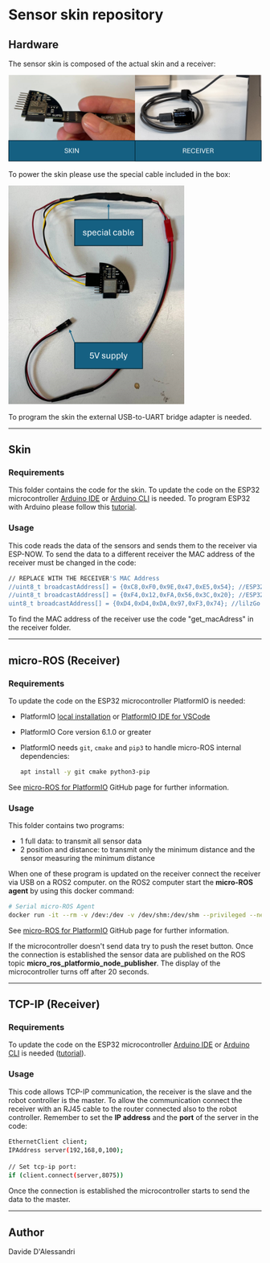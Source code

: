 # Sensor skin repository

## Hardware
The sensor skin is composed of the actual skin and a receiver:

<img src="https://github.com/DavideDAlessandri/Sensor_Skin/blob/main/Skin/pic/Picture1.png" width="650">

To power the skin please use the special cable included in the box:

<img src="https://github.com/DavideDAlessandri/Sensor_Skin/blob/main/Skin/pic/Picture2.png" width="350">

To program the skin the external USB-to-UART bridge adapter is needed.

---
## Skin
### Requirements
This folder contains the code for the skin. To update the code on the ESP32 microcontroller [Arduino IDE](https://www.arduino.cc/en/software) or  [Arduino CLI](https://www.arduino.cc/pro/software-pro-cli/) is needed. To program ESP32 with Arduino please follow this [tutorial](https://shop.m5stack.com/blogs/news/step-by-step-guide-how-to-program-esp32-with-arduino-ide).

### Usage
This code reads the data of the sensors and sends them to the receiver via ESP-NOW. To send the data to a different receiver the MAC address of the receiver must be changed in the code:

  ```bash
  // REPLACE WITH THE RECEIVER'S MAC Address
//uint8_t broadcastAddress[] = {0xC8,0xF0,0x9E,0x47,0xE5,0x54}; //ESP32
//uint8_t broadcastAddress[] = {0xF4,0x12,0xFA,0x56,0x3C,0x20}; //ESP32 s3
uint8_t broadcastAddress[] = {0xD4,0xD4,0xDA,0x97,0xF3,0x74}; //lilzGo Lite
  ```
  
To find the MAC address of the receiver use the code "get_macAdress" in the receiver folder.

---
## micro-ROS (Receiver)
### Requirements
To update the code on the ESP32 microcontroller PlatformIO is needed:
- PlatformIO [local installation](https://docs.platformio.org/en/stable/core/installation.html) or [PlatformIO IDE for VSCode](https://platformio.org/install/ide?install=vscode)
- PlatformIO Core version 6.1.0 or greater
- PlatformIO needs  `git`, `cmake` and `pip3` to handle micro-ROS internal dependencies:

  ```bash
  apt install -y git cmake python3-pip
  ```

See [micro-ROS for PlatformIO](https://github.com/micro-ROS/micro_ros_platformio) GitHub page for further information.

### Usage
This folder contains two programs:
- 1 full data: to transmit all sensor data
- 2 position and distance: to transmit only the minimum distance and the sensor measuring the minimum distance

When one of these program is updated on the receiver connect the receiver via USB on a ROS2 computer. on the ROS2 computer start the **micro-ROS agent** by using this docker command:

```bash
# Serial micro-ROS Agent
docker run -it --rm -v /dev:/dev -v /dev/shm:/dev/shm --privileged --net=host microros/micro-ros-agent:$ROS_DISTRO serial --dev [YOUR BOARD PORT] -v6
```

See [micro-ROS for PlatformIO](https://github.com/micro-ROS/micro_ros_platformio) GitHub page for further information.

If the microcontroller doesn't send data try to push the reset button. Once the connection is established the sensor data are published on the ROS topic **micro_ros_platformio_node_publisher**. The display of the microcontroller turns off after 20 seconds.

---
## TCP-IP (Receiver)
### Requirements
To update the code on the ESP32 microcontroller [Arduino IDE](https://www.arduino.cc/en/software) or  [Arduino CLI](https://www.arduino.cc/pro/software-pro-cli/) is needed ([tutorial](https://shop.m5stack.com/blogs/news/step-by-step-guide-how-to-program-esp32-with-arduino-ide)).

### Usage
This code allows TCP-IP communication, the receiver is the slave and the robot controller is the master. To allow the communication connect the receiver with an RJ45 cable to the router connected also to the robot controller. Remember to set the **IP address** and the **port** of the server in the code:

```bash
EthernetClient client;
IPAddress server(192,168,0,100); 

// Set tcp-ip port:
if (client.connect(server,8075))
```

Once the connection is established the microcontroller starts to send the data to the master.

---
## Author
Davide D'Alessandri
